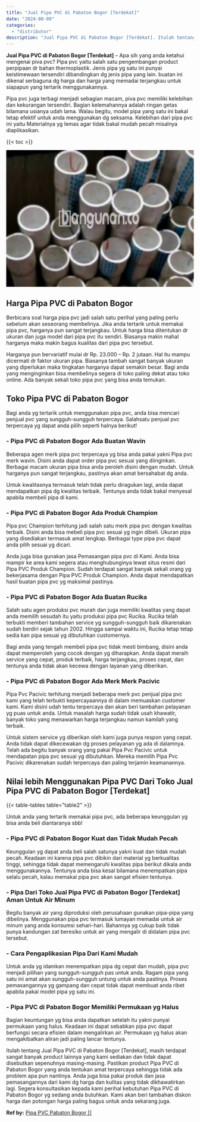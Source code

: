 ```yaml
---
title: "Jual Pipa PVC di Pabaton Bogor [Terdekat]"
date: "2024-08-09"
categories: 
  - "distributor"
description: "Jual Pipa PVC di Pabaton Bogor [Terdekat]. Itulah tentang Jual Pipa PVC di Pabaton Bogor [Terdekat], masih terdapat sangat banyak product lainnya yang kami..."
---
```


**Jual Pipa PVC di Pabaton Bogor \[Terdekat\]** – Apa sih yang anda ketahui mengenai piva pvc? Pipa pvc yaitu salah satu pengembangan product perpipaan dr bahan thermoplastik. Jenis pipa yg satu ini punyai keistimewaan tersendiri dibandingkan dg jenis pipa yang lain. buatan ini dikenal serbaguna dg harga dan harga yang memadai terjangkau untuk siapapun yang tertarik menggunakannya.

Pipa pvc juga terbagi menjadi sebagian macam, piva pvc memiliki kelebihan dan kekurangan tersendiri. Bagian kelemahannya adalah ringan getas bilamana usianya udah lama. Walau begitu, model pipa yang satu ini bakal tetap efektif untuk anda menggunakan dg seksama. Kelebihan dari pipa pvc ini yaitu Materialnya yg lemas agar tidak bakal mudah pecah misalnya diaplikasikan.

{{< toc >}}

![Jual Pipa PVC di Pabaton Bogor [Terdekat]](/images/jaul-pipa-pvc-36.png)

## Harga Pipa PVC di Pabaton Bogor

Berbicara soal harga pipa pvc jadi salah satu perihal yang paling perlu sebelum akan seseorang membelinya. Jika anda tertarik untuk memakai pipa pvc, harganya pun sangat terjangkau. Untuk harga bisa ditentukan dr ukuran dan juga model dari pipa pvc itu sendiri. Biasanya makin mahal harganya maka makin bagus kualitas dari pipa pvc tersebut.

Harganya pun bervariatif mulai dr Rp. 23.000 – Rp. 2 jutaan. Hal itu mampu dicermati dr faktor ukuran pipa. Biasanya tambah sangat banyak ukuran yang diperlukan maka tingkatan harganya dapat semakin besar. Bagi anda yang menginginkan bisa membelinya segera di toko paling dekat atau toko online. Ada banyak sekali toko pipa pvc yang bisa anda temukan.

## Toko Pipa PVC di Pabaton Bogor

Bagi anda yg tertarik untuk menggunakan pipa pvc, anda bisa mencari penjual pvc yang sungguh-sungguh terpercaya. Salahsatu penjual pvc terpercaya yg dapat anda pilih seperti halnya berikut!

### \- Pipa PVC di Pabaton Bogor Ada Buatan Wavin

Beberapa agen merk pipa pvc terpercaya yg bisa anda pakai yakni Pipa pvc merk wavin. Disini anda dapat order pipa pvc sesuai yang diinginkan. Berbagai macam ukuran pipa bisa anda peroleh disini dengan mudah. Untuk harganya pun sangat terjangkau, pastinya akan amat bersahabat dg anda.

Untuk kwalitasnya termasuk telah tidak perlu diragukan lagi, anda dapat mendapatkan pipa dg kwalitas terbaik. Tentunya anda tidak bakal menyesal apabila membeli pipa di kami.

### \- Pipa PVC di Pabaton Bogor Ada Produk Champion

Pipa pvc Champion terhitung jadi salah satu merk pipa pvc dengan kwalitas terbaik. Disini anda bisa mebeli pipa pvc sesuai yg ingin dibeli. Ukuran pipa yang disediakan termasuk amat lengkap. Berbagai type pipa pvc dapat anda pilih sesuai yg dicari.

Anda juga bisa gunakan jasa Pemasangan pipa pvc di Kami. Anda bisa mampir ke area kami segera atau menghubunginya lewat situs resmi dari Pipa PVC Produk Champion. Sudah terdapat sangat banyak sekali orang yg bekerjasama dengan Pipa PVC Produk Champion. Anda dapat mendapatkan hasil buatan pipa pvc yg maksimal pastinya.

### \- Pipa PVC di Pabaton Bogor Ada Buatan Rucika

Salah satu agen produksi pvc murah dan juga memiliki kwalitas yang dapat anda memilih sesudah itu yaitu produksi pipa pvc Rucika. Rucika telah terbukti memberi tambahan service yg sungguh-sungguh baik dikarenakan sudah berdiri sejak tahun 2002. Hingga sampai waktu ini, Rucika tetap tetap sedia kan pipa sesuai yg dibutuhkan customernya.

Bagi anda yang tengah membeli pipa pvc tidak mesti bimbang, disini anda dapat memperoleh yang cocok dengan yg diharapkan. Anda dapat meraih service yang cepat, produk terbaik, harga terjangkau, proses cepat, dan tentunya anda tidak akan kecewa dengan layanan yang diberikan.

### \- Pipa PVC di Pabaton Bogor Ada Merk Merk Pacivic

Pipa Pvc Pacivic terhitung menjadi beberapa merk pvc penjual pipa pvc kami yang telah terbukti kepercayaannya di dalam memuaskan customer kami. Kami disini udah tentu terpercaya dan akan beri tambahan pelayanan yg puas untuk anda. Untuk masalah harga sudah tidak usah khawatir, banyak toko yang menawarkan harga terjangkau namun kamilah yang terbaik.

Untuk sistem service yg diberikan oleh kami juga punya respon yang cepat. Anda tidak dapat dikecewakan dg proses pelayanan yg ada di dalamnya. Telah ada begitu banyak orang yang pakai Pipa Pvc Pacivic untuk mendapatan pipa pvc sesuai yg dibutuhkan. Mereka memilih Pipa Pvc Pacivic dikarenakan sudah terpercaya dan paling terjamin keamanannya.

## Nilai lebih Menggunakan Pipa PVC Dari Toko Jual Pipa PVC di Pabaton Bogor \[Terdekat\]

{{< table-tables table="table2" >}}

Untuk anda yang tertarik memakai pipa pvc, ada beberapa keunggulan yg bisa anda beli diantaranya sbb!

### \- Pipa PVC di Pabaton Bogor Kuat dan Tidak Mudah Pecah

Keunggulan yg dapat anda beli salah satunya yakni kuat dan tidak mudah pecah. Keadaan ini karena pipa pvc dibikin dari material yg berkualitas tinggi, sehingga tidak dapat memengaruhi kwalitas pipa berikut dikala anda menggunakannya. Tentunya anda bisa kesal bilamana menempatkan pipa selalu pecah, kalau memakai pipa pvc akan sangat efisien tentunya.

### \- Pipa Dari Toko Jual Pipa PVC di Pabaton Bogor \[Terdekat\] Aman Untuk Air Minum

Begitu banyak air yang diproduksi oleh perusahaan gunakan pipa-pipa yang dibelinya. Menggunakan pipa pvc termasuk lumayan memadai untuk air minum yang anda konsumsi sehari-hari. Bahannya yg cukup baik tidak punya kandungan zat beresiko untuk air yang mengalir di didalam pipa pvc tersebut.

### \- Cara Pengaplikasian Pipa Dari Kami Mudah

Untuk anda yg idamkan menempatkan pipa dg cepat dan mudah, pipa pvc menjadi pilihan yang sungguh-sungguh pas untuk anda. Ragam pipa yang satu ini amat akan sungguh-sungguh untung untuk anda pastinya. Proses pemasangannya yg gampang dan cepat tidak dapat membuat anda ribet apabila pakai model pipa yg satu ini.

### \- Pipa PVC di Pabaton Bogor Memiliki Permukaan yg Halus

Bagian keuntungan yg bisa anda dapatkan setelah itu yakni punyai permukaan yang halus. Keadaan ini dapat sebabkan pipa pvc dapat berfungsi secara efisien dalam mengalirkan air. Permukaan yg halus akan mengakibatkan aliran jadi paling lancar tentunya.

Itulah tentang Jual Pipa PVC di Pabaton Bogor \[Terdekat\], masih terdapat sangat banyak product lainnya yang kami sediakan dan tidak dapat disebutkan sepenuhnya masing-masing. Pastikan product Pipa PVC di Pabaton Bogor yang anda tentukan amat terpercaya sehingga tidak ada problem apa pun nantinya. Anda juga bisa pakai produk dan jasa pemasangannya dari kami dg harga dan kulitas yang tidak dikhawatirkan lagi. Segera konsultasikan kepada kami perihal kebutuhan Pipa PVC di Pabaton Bogor yg sedang anda butuhkan. Kami akan beri tambahan diskon harga dan potongan harga paling bagus untuk anda sekarang juga.

**Ref by:** [Pipa PVC Pabaton Bogor []](https://id.wikipedia.org/wiki/Pipa)
